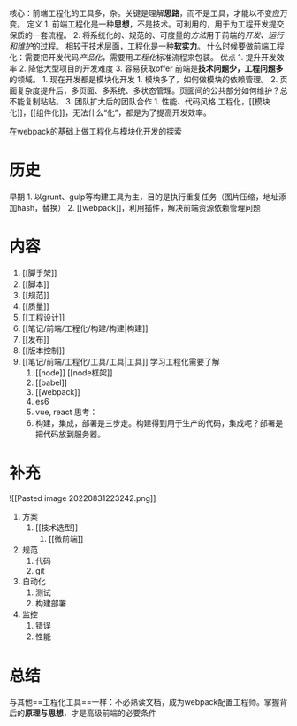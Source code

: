 核心：前端工程化的工具多，杂。关键是理解**思路**，而不是工具，才能以不变应万变。
定义
	1. 前端工程化是一种**思想**，不是技术。可利用的，用于为工程开发提交保质的一套流程。
	2. 将系统化的、规范的、可度量的*方法*用于前端的*开发、运行和维护*的过程。
相较于技术层面，工程化是一种**软实力**。
什么时候要做前端工程化：需要把开发代码*产品化*，需要用*工程化*标准流程来包装。
优点
	1. 提升开发效率
	2. 降低大型项目的开发难度
	3. 容易获取offer
前端是**技术问题少，工程问题多**的领域。
	1. 现在开发都是模块化开发
		1. 模块多了，如何做模块的依赖管理。
	2. 页面复杂度提升后，多页面、多系统、多状态管理。页面间的公共部分如何维护？总不能复制粘贴。
	3. 团队扩大后的团队合作
		1. 性能、代码风格
工程化，[[模块化]]，[[组件化]]，无法什么“化”，都是为了提高开发效率。

在webpack的基础上做工程化与模块化开发的探索
# 历史
早期
	1. 以grunt、gulp等构建工具为主，目的是执行重复任务（图片压缩，地址添加hash，替换）
	2. [[webpack]]，利用插件，解决前端资源依赖管理问题
# 内容
1. [[脚手架]] 
2. [[脚本]] 
3. [[规范]] 
4. [[质量]] 
5. [[工程设计]] 
6. [[笔记/前端/工程化/构建/构建|构建]] 
7. [[发布]] 
8. [[版本控制]] 
9. [[笔记/前端/工程化/工具/工具|工具]] 
学习工程化需要了解
	1. [[node]] [[node框架]] 
	2. [[babel]] 
	3. [[webpack]] 
	4. es6
	5. vue, react
思考：
	1. 构建，集成，部署是三步走。构建得到用于生产的代码，集成呢？部署是把代码放到服务器。

# 补充
![[Pasted image 20220831223242.png]]
1. 方案
	1. [[技术选型]] 
		1. [[微前端]] 
2. 规范
	1. 代码
	2. git
3. 自动化
	1. 测试
	2. 构建部署
4. 监控
	1. 错误
	2. 性能
# 总结
与其他==工程化工具==一样：不必熟读文档，成为webpack配置工程师。掌握背后的**原理与思想**，才是高级前端的必要条件